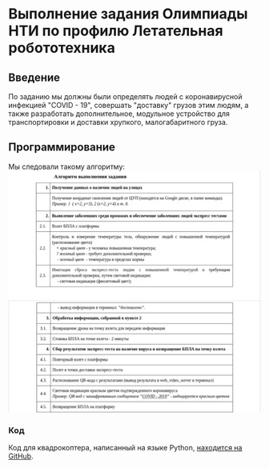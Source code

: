 # Выполнение задания Олимпиады НТИ по профилю Летательная робототехника
## Введение
По заданию мы должны были определять людей с коронавирусной инфекцией "COVID - 19", совершать "доставку" грузов этим людям, а также разработать дополнительное, модульное устройство для транспортировки и доставки хрупкого, малогабаритного груза.

## Программирование
Мы следовали такому алгоритму:
<img src="assets/algorithm_1.png">
<img src="assets/algorithm_2.png">
### Код
Код для квадрокоптера, написанный на языке Python, [находится на GitHub](main_with_comments.py).
